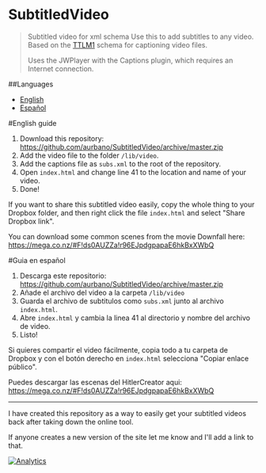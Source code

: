 SubtitledVideo
==============

> Subtitled video for xml schema
> Use this to add subtitles to any video. Based on the [TTLM1](http://www.w3.org/TR/ttaf1-dfxp/) schema for captioning video files.
>
> Uses the JWPlayer with the Captions plugin, which requires an Internet connection.

##Languages

* [English](#english-guide)
* [Español](#guia-en-espa%C3%B1ol)

#English guide

1. Download this repository: https://github.com/aurbano/SubtitledVideo/archive/master.zip
2. Add the video file to the folder `/lib/video`.
3. Add the captions file as `subs.xml` to the root of the repository.
4. Open `index.html` and change line 41 to the location and name of your video.
5. Done!

If you want to share this subtitled video easily, copy the whole thing to your Dropbox folder, and then right click the file `index.html` and select "Share Dropbox link".

You can download some common scenes from the movie Downfall here: https://mega.co.nz/#F!ds0AUZZa!r96EJpdgpapaE6hkBxXWbQ

#Guia en español

1. Descarga este repositorio: https://github.com/aurbano/SubtitledVideo/archive/master.zip
2. Añade el archivo del video a la carpeta `/lib/video`
3. Guarda el archivo de subtitulos como `subs.xml` junto al archivo `index.html`.
4. Abre `index.html` y cambia la linea 41 al directorio y nombre del archivo de video.
5. Listo!

Si quieres compartir el video fácilmente, copia todo a tu carpeta de Dropbox y con el botón derecho en `index.html` selecciona "Copiar enlace público".

Puedes descargar las escenas del HitlerCreator aqui: https://mega.co.nz/#F!ds0AUZZa!r96EJpdgpapaE6hkBxXWbQ

----

I have created this repository as a way to easily get your subtitled videos back after taking down the online tool.

If anyone creates a new version of the site let me know and I'll add a link to that.

[![Analytics](https://ga-beacon.appspot.com/UA-3181088-16/SubtitledVideo/readme)](https://github.com/aurbano)
